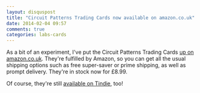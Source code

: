 ```yaml
---
layout: disquspost
title: "Circuit Patterns Trading Cards now available on amazon.co.uk"
date: 2014-02-04 09:57
comments: true
categories: labs-cards
---
```


As a bit of an experiment, I've put the Circuit Patterns Trading Cards [up on amazon.co.uk](http://www.amazon.co.uk/gp/product/B00I2VX1GE). They're fulfilled by Amazon, so you can get all the usual shipping options such as free super-saver or prime shipping, as well as prompt delivery. They're in stock now for £8.99.

Of course, they're still [available on Tindie](https://www.tindie.com/products/arachnidlabs/circuit-patterns-trading-cards-full-deck/), too!
